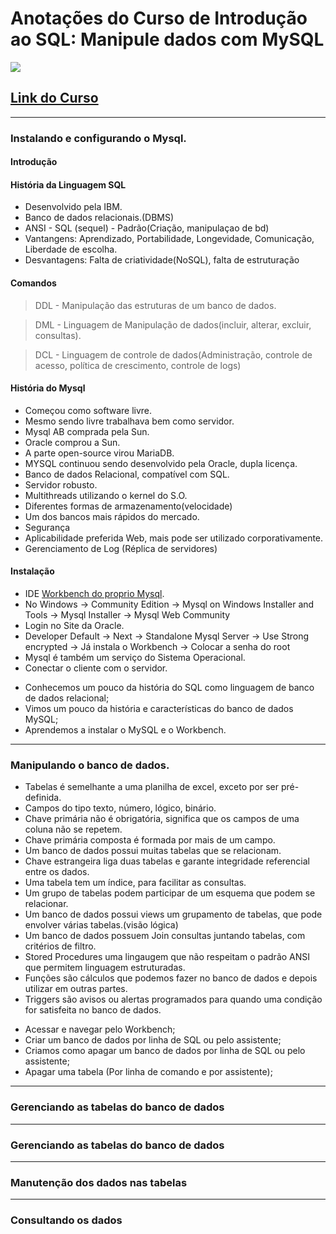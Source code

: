 # Anotações do Curso de  Introdução ao SQL: Manipule dados com MySQL
![](https://www.alura.com.br/assets/api/share/curso-mysql-manipule-dados-com-sql.png)

## [Link do Curso](https://cursos.alura.com.br/course/mysql-manipule-dados-com-sql)

---
### Instalando e configurando o Mysql.

#### Introdução
#### História da Linguagem SQL
* Desenvolvido pela IBM.
* Banco de dados relacionais.(DBMS)
* ANSI - SQL (sequel) - Padrão(Criação, manipulaçao de bd)
* Vantangens: Aprendizado, Portabilidade, Longevidade, Comunicação, Liberdade de escolha.
* Desvantagens: Falta de criatividade(NoSQL), falta de estruturação

#### Comandos
> DDL - Manipulação das estruturas de um banco de dados.

> DML - Linguagem de Manipulação de dados(incluir, alterar, excluir, consultas).

> DCL - Linguagem de controle de dados(Administração, controle de acesso, política de crescimento, controle de logs)

#### História do Mysql
* Começou como software livre.
* Mesmo sendo livre trabalhava bem como servidor.
* Mysql AB comprada pela Sun.
* Oracle comprou a Sun.
* A parte open-source virou MariaDB.
* MYSQL continuou sendo desenvolvido pela Oracle, dupla licença.
* Banco de dados Relacional, compatível com SQL.
* Servidor robusto.
* Multithreads utilizando o kernel do S.O.
* Diferentes formas de armazenamento(velocidade)
* Um dos bancos mais rápidos do mercado.
* Segurança
* Aplicabilidade preferida Web, mais pode ser utilizado corporativamente.
* Gerenciamento de Log (Réplica de servidores)

#### Instalação
* IDE [Workbench do proprio Mysql](https://www.mysql.com/products/workbench/).
* No Windows -> Community Edition ->  Mysql on Windows Installer and Tools ->  Mysql Installer -> Mysql Web Community
* Login no Site da Oracle.
* Developer Default -> Next  -> Standalone Mysql Server -> Use Strong encrypted ->  Já instala o Workbench -> Colocar a senha do root
* Mysql é também um serviço do Sistema Operacional.
* Conectar o cliente com o servidor.

- Conhecemos um pouco da história do SQL como linguagem de banco de dados relacional;
- Vimos um pouco da história e características do banco de dados MySQL;
- Aprendemos a instalar o MySQL e o Workbench.

---

### Manipulando o banco de dados.
* Tabelas é semelhante a uma planilha de excel, exceto por ser pré-definida.
* Campos do tipo texto, número, lógico, binário.
* Chave primária não é obrigatória, significa que os campos de uma coluna não se repetem.
* Chave primária composta é formada por mais de um campo.
* Um banco de dados possui muitas tabelas que se relacionam.
* Chave estrangeira liga duas tabelas e garante integridade referencial entre os dados.
* Uma tabela tem um índice, para facilitar as consultas.
* Um grupo de tabelas podem participar de um esquema que podem se relacionar.
* Um banco de dados possui views um grupamento de tabelas, que pode envolver várias tabelas.(visão lógica)
* Um banco de dados possuem Join consultas juntando tabelas, com critérios de filtro.
* Stored Procedures uma lingaugem que não respeitam o padrão ANSI que permitem linguagem estruturadas.
* Funções são cálculos que podemos fazer no banco de dados e depois utilizar em outras partes.
* Triggers são avisos ou alertas programados para quando uma condição for satisfeita no banco de dados.
- Acessar e navegar pelo Workbench;
- Criar um banco de dados por linha de SQL ou pelo assistente;
- Criamos como apagar um banco de dados por linha de SQL ou pelo assistente;
- Apagar uma tabela (Por linha de comando e por assistente);
---

### Gerenciando as tabelas do banco de dados

---

### Gerenciando as tabelas do banco de dados

---

### Manutenção dos dados nas tabelas

---

### Consultando os dados







